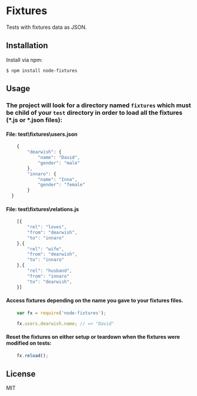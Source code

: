 
# Fixtures

  Tests with fixtures data as JSON.
  

## Installation

Install via npm:

    $ npm install node-fixtures

## Usage

### The project will look for a directory named `fixtures` which must be child of your `test` directory in order to load all the fixtures (*.js or *.json files):

#### File: test\fixtures\users.json

```js
    {
        "dearwish": {
            "name": "David",
            "gender": "male"
        },
        "innaro": {
            "name": "Inna",
            "gender": "female"
        }
  }
```

####  File: test\fixtures\relations.js

```js
    [{
        "rel": "loves",
        "from": "dearwish",
        "to": "innaro"
    },{
        "rel": "wife",
        "from": "dearwish",
        "to": "innaro"
    },{
        "rel": "husband",
        "from": "innaro"
        "to": "dearwish",
    }]
```

#### Access fixtures depending on the name you gave to your fixtures files.
 
```js
    var fx = require('node-fixtures');

    fx.users.dearwish.name; // => "David"
```

#### Reset the fixtures on either setup or teardown when the fixtures were modified on tests:
 
```js
    fx.reload();
```

## License

MIT
